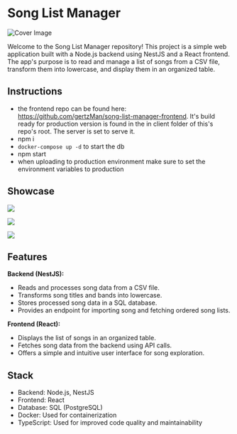 # Song List Manager

<img src="https://res.cloudinary.com/dp2xkwxbk/image/upload/v1692280701/music_r3fvuy.jpg" alt="Cover Image"  />

Welcome to the Song List Manager repository! This project is a simple web application built with a Node.js backend using NestJS and a React frontend. The app's purpose is to read and manage a list of songs from a CSV file, transform them into lowercase, and display them in an organized table.

## Instructions

- the frontend repo can be found here: https://github.com/gertzMan/song-list-manager-frontend. It's build ready for production version is found in the in client folder of this's repo's root. The server is set to serve it.
- npm i
- `docker-compose up -d` to start the db
- npm start
- when uploading to production environment make sure to set the environment variables to production

## Showcase

![](https://res.cloudinary.com/dp2xkwxbk/image/upload/v1692382959/1_t57dzv.png)

![](https://res.cloudinary.com/dp2xkwxbk/image/upload/v1692383681/2_xxrgem.png)

![](https://res.cloudinary.com/dp2xkwxbk/image/upload/v1692383680/3_nckp2g.png)

## Features

**Backend (NestJS):**

- Reads and processes song data from a CSV file.
- Transforms song titles and bands into lowercase.
- Stores processed song data in a SQL database.
- Provides an endpoint for importing song and fetching ordered song lists.

**Frontend (React):**

- Displays the list of songs in an organized table.
- Fetches song data from the backend using API calls.
- Offers a simple and intuitive user interface for song exploration.

## Stack

- Backend: Node.js, NestJS
- Frontend: React
- Database: SQL (PostgreSQL)
- Docker: Used for containerization
- TypeScript: Used for improved code quality and maintainability
